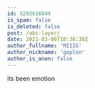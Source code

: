 ```yaml
---
id: 5293616844
is_spam: false
is_deleted: false
post: /abs-layer/
date: 2021-03-06T10:36:38Z
author_fullname: 'MIIIG'
author_nickname: 'goplon'
author_is_anon: false
---
```


<p>its been emotion</p>
